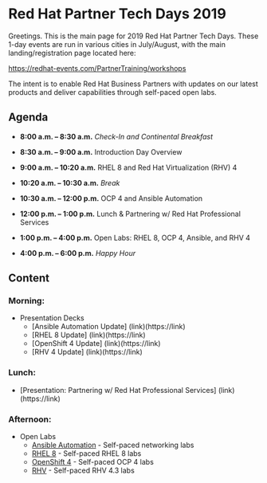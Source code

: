 # Red Hat Partner Tech Days 2019


Greetings. This is the main page for 2019 Red Hat Partner Tech Days. These 1-day events are run in various cities in July/August, with the main landing/registration page located here:

https://redhat-events.com/PartnerTraining/workshops

The intent is to enable Red Hat Business Partners with updates on our latest products and deliver capabilities through self-paced open labs.  

## Agenda

* **8:00 a.m. – 8:30 a.m.**	*Check-In and Continental Breakfast*
* **8:30 a.m. – 9:00 a.m.**	Introduction Day Overview
* **9:00 a.m. – 10:20 a.m.**	RHEL 8 and Red Hat Virtualization (RHV) 4
* **10:20 a.m. – 10:30 a.m.**	*Break*
* **10:30 a.m. – 12:00 p.m.**	OCP 4 and Ansible Automation

* **12:00 p.m. – 1:00 p.m.**	Lunch & Partnering w/ Red Hat Professional Services

* **1:00 p.m. – 4:00 p.m.**	Open Labs: RHEL 8, OCP 4, Ansible, and RHV 4

* **4:00 p.m. – 6:00 p.m.**	*Happy Hour*


## Content

### Morning:

  * Presentation Decks 
     - [Ansible Automation Update] (link)(https://link)
     - [RHEL 8 Update] (link)(https://link)
     - [OpenShift 4 Update] (link)(https://link) 
     - [RHV 4 Update] (link)(https://link)
  
### Lunch: 

  * [Presentation: Partnering w/ Red Hat Professional Services] (link)(https://link) 

### Afternoon:

  * Open Labs
    - [Ansible Automation](link) - Self-paced networking labs
    - [RHEL 8](link) - Self-paced RHEL 8 labs 
    - [OpenShift 4](link) - Self-paced OCP 4 labs 
    - [RHV](link) - Self-paced RHV 4.3 labs 
